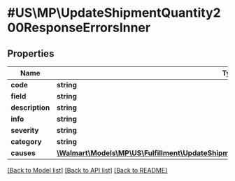 # #US\MP\UpdateShipmentQuantity200ResponseErrorsInner

## Properties

Name | Type | Description | Notes
------------ | ------------- | ------------- | -------------
**code** | **string** |  |
**field** | **string** |  | [optional]
**description** | **string** |  | [optional]
**info** | **string** |  | [optional]
**severity** | **string** |  | [optional]
**category** | **string** |  | [optional]
**causes** | [**\Walmart\Models\MP\US\Fulfillment\UpdateShipmentQuantity200ResponseErrorsInnerCausesInner[]**](UpdateShipmentQuantity200ResponseErrorsInnerCausesInner.md) |  | [optional]


[[Back to Model list]](../) [[Back to API list]](../../Api/US/MP) [[Back to README]](../../README.md)
